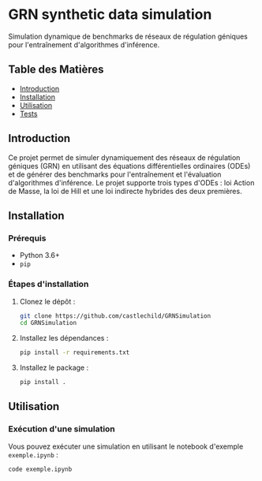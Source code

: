 # GRN synthetic data simulation

Simulation dynamique de benchmarks de réseaux de régulation géniques pour l'entraînement d'algorithmes d'inférence.

## Table des Matières

- [Introduction](#introduction)
- [Installation](#installation)
- [Utilisation](#utilisation)
- [Tests](#tests)

## Introduction

Ce projet permet de simuler dynamiquement des réseaux de régulation géniques (GRN) en utilisant des équations différentielles ordinaires (ODEs) et de générer des benchmarks pour l'entraînement et l'évaluation d'algorithmes d'inférence. Le projet supporte trois types d'ODEs : loi Action de Masse, la loi de Hill et une loi indirecte hybrides des deux premières.


## Installation

### Prérequis

- Python 3.6+
- `pip`

### Étapes d'installation

1. Clonez le dépôt :
    ```sh
    git clone https://github.com/castlechild/GRNSimulation
    cd GRNSimulation
    ```

2. Installez les dépendances :
    ```sh
    pip install -r requirements.txt
    ```

3. Installez le package :
    ```sh
    pip install .
    ```

## Utilisation

### Exécution d'une simulation

Vous pouvez exécuter une simulation en utilisant le notebook d'exemple `exemple.ipynb` :

```sh
code exemple.ipynb
```